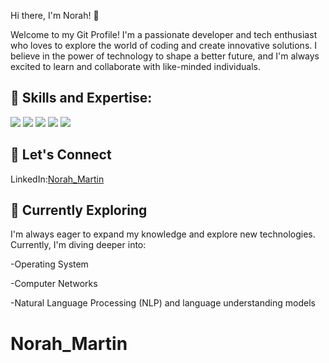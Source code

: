 Hi there, I'm Norah! 👋

Welcome to my Git Profile! I'm a passionate developer and tech enthusiast who loves to explore the world of coding and create innovative solutions. I believe in the power of technology to shape a better future, and I'm always excited to learn and collaborate with like-minded individuals.

<h2>🚀 Skills and Expertise:</h2>
<img src="https://img.shields.io/badge/Python-FFD43B?style=for-the-badge&logo=python&logoColor=blue"/>
<img src="https://img.shields.io/badge/Windows-0078D6?style=for-the-badge&logo=windows&logoColor=white" />
<img src="https://img.shields.io/badge/Flutter-02569B?style=for-the-badge&logo=flutter&logoColor=white"/>
<img src="https://img.shields.io/badge/Dart-0175C2?style=for-the-badge&logo=dart&logoColor=white"/>
<img src="	https://img.shields.io/badge/LaTeX-47A141?style=for-the-badge&logo=LaTeX&logoColor=white"/>

<h2>🤝 Let's Connect</h2>
LinkedIn:<a href="https://www.linkedin.com/in/norah-martin-n20011215/" target="_new">Norah_Martin</a>

<h2>🌱 Currently Exploring</h2>
<p>I'm always eager to expand my knowledge and explore new technologies. Currently, I'm diving deeper into:
  
-Operating System

-Computer Networks

-Natural Language Processing (NLP) and language understanding models
</p>



# Norah_Martin

